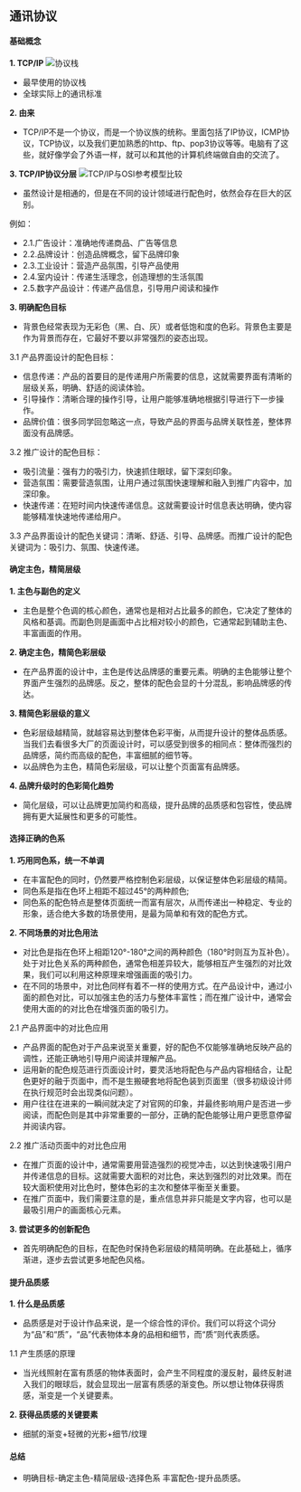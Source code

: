 ## **通讯协议**
#### 基础概念
**1. TCP/IP**
![协议栈](..//img/l_img/1.jpg)
* 最早使用的协议栈
* 全球实际上的通讯标准

**2. 由来**
* TCP/IP不是一个协议，而是一个协议族的统称。里面包括了IP协议，ICMP协议，TCP协议，以及我们更加熟悉的http、ftp、pop3协议等等。电脑有了这些，就好像学会了外语一样，就可以和其他的计算机终端做自由的交流了。

**3. TCP/IP协议分层**
![TCP/IP与OSI参考模型比较](..//img/l_img/2.jpg)
* 虽然设计是相通的，但是在不同的设计领域进行配色时，依然会存在巨大的区别。

例如：
* 2.1.广告设计：准确地传递商品、广告等信息
* 2.2.品牌设计：创造品牌概念，留下品牌印象
* 2.3.工业设计：营造产品氛围，引导产品使用
* 2.4.室内设计：传递生活理念，创造理想的生活氛围
* 2.5.数字产品设计：传递产品信息，引导用户阅读和操作

**3. 明确配色目标**
* 背景色经常表现为无彩色（黑、白、灰）或者低饱和度的色彩。背景色主要是作为背景而存在，它最好不要以非常强烈的姿态出现。

3.1 产品界面设计的配色目标：
* 信息传递：产品的首要目的是传递用户所需要的信息，这就需要界面有清晰的层级关系，明确、舒适的阅读体验。
* 引导操作：清晰合理的操作引导，让用户能够准确地根据引导进行下一步操作。
* 品牌价值：很多同学回忽略这一点，导致产品的界面与品牌关联性差，整体界面没有品牌感。

3.2 推广设计的配色目标：
* 吸引流量：强有力的吸引力，快速抓住眼球，留下深刻印象。
* 营造氛围：需要营造氛围，让用户通过氛围快速理解和融入到推广内容中，加深印象。
* 快速传递：在短时间内快速传递信息。这就需要设计时信息表达明确，使内容能够精准快速地传递给用户。

3.3 产品界面设计的配色关键词：清晰、舒适、引导、品牌感。而推广设计的配色关键词为：吸引力、氛围、快速传递。

#### 确定主色，精简层级
**1. 主色与副色的定义**
* 主色是整个色调的核心颜色，通常也是相对占比最多的颜色，它决定了整体的风格和基调。而副色则是画面中占比相对较小的颜色，它通常起到辅助主色、丰富画面的作用。

**2. 确定主色，精简色彩层级**
* 在产品界面的设计中，主色是传达品牌感的重要元素。明确的主色能够让整个界面产生强烈的品牌感。反之，整体的配色会显的十分混乱，影响品牌感的传达。

**3. 精简色彩层级的意义**
* 色彩层级越精简，就越容易达到整体色彩平衡，从而提升设计的整体品质感。当我们去看很多大厂的页面设计时，可以感受到很多的相同点：整体而强烈的品牌感，简约而高级的配色，丰富细腻的细节等。
* 以品牌色为主色，精简色彩层级，可以让整个页面富有品牌感。

**4. 品牌升级时的色彩简化趋势**
* 简化层级，可以让品牌更加简约和高级，提升品牌的品质感和包容性，使品牌拥有更大延展性和更多的可能性。

#### 选择正确的色系
**1. 巧用同色系，统一不单调**
* 在丰富配色的同时，仍然要严格控制色彩层级，以保证整体色彩层级的精简。
* 同色系是指在色环上相距不超过45°的两种颜色;
* 同色系的配色特点是整体页面统一而富有层次，从而传递出一种稳定、专业的形象，适合绝大多数的场景使用，是最为简单和有效的配色方式。

**2. 不同场景的对比色用法**
* 对比色是指在色环上相距120°-180°之间的两种颜色（180°时则互为互补色）。处于对比色关系的两种颜色，通常色相差异较大，能够相互产生强烈的对比效果，我们可以利用这种原理来增强画面的吸引力。
* 在不同的场景中，对比色同样有着不一样的使用方式。在产品设计中，通过小面的颜色对比，可以加强主色的活力与整体丰富性；而在推广设计中，通常会使用大面的的对比色在增强页面的吸引力。

2.1 产品界面中的对比色应用
* 产品界面的配色对于产品来说至关重要，好的配色不仅能够准确地反映产品的调性，还能正确地引导用户阅读并理解产品。
* 运用新的配色规范进行页面设计时，要灵活地将配色与产品内容相结合，让配色更好的融于页面中，而不是生搬硬套地将配色装到页面里（很多初级设计师在执行规范时会出现类似问题）。
* 用户往往在进来的一瞬间就决定了对官网的印象，并最终影响用户是否进一步阅读，而配色则是其中非常重要的一部分，正确的配色能够让用户更愿意停留并阅读内容。

2.2 推广活动页面中的对比色应用
* 在推广页面的设计中，通常需要用营造强烈的视觉冲击，以达到快速吸引用户并传递信息的目标。这就需要大面积的对比色，来达到强烈的对比效果。而在较大面积使用对比色时，整体色彩的主次和整体平衡至关重要。
* 在推广页面中，我们需要注意的是，重点信息并非只能是文字内容，也可以是最吸引用户的画面核心元素。

**3. 尝试更多的创新配色**
* 首先明确配色的目标，在配色时保持色彩层级的精简明确。在此基础上，循序渐进，逐步去尝试更多地配色风格。

#### 提升品质感
**1. 什么是品质感**
* 品质感是对于设计作品来说，是一个综合性的评价。我们可以将这个词分为“品”和“质”，“品”代表物体本身的品相和细节，而“质”则代表质感。

1.1 产生质感的原理
* 当光线照射在富有质感的物体表面时，会产生不同程度的漫反射，最终反射进入我们的眼球后，就会显现出一层富有质感的渐变色。所以想让物体获得质感，渐变是一个关键要素。

**2. 获得品质感的关键要素**
* 细腻的渐变+轻微的光影+细节/纹理

#### 总结
* 明确目标-确定主色-精简层级-选择色系 丰富配色-提升品质感。